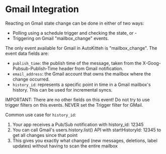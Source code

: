 # Gmail Integration

Reacting on Gmail state change can be done in either of two ways:

- Polling using a schedule trigger and checking the state, or -
- Triggering on Gmail "mailbox_change" events.

The only event available for Gmail in AutoKitteh is "mailbox_change". The event data fields are:

- `publish_time`: the publish time of the message, taken from the X-Goog-Pubsub-Publish-Time header from Gmail notification.
- `email_address`: the Gmail account that owns the mailbox where the change occurred.
- `history_id`: represents a specific point in time in a Gmail mailbox's history. This can be used for incremental syncs.

IMPORTANT: There are no other fields on this event! Do not try to use trigger filters on this events. NEVER set the Trigger filter for GMail.

Common use case for `history_id`:

1. Your app receives a Pub/Sub notification with history_id: 12345
2. You can call Gmail's users.history.list() API with startHistoryId: 12345 to get all changes since that point
3. This gives you exactly what changed (new messages, deletions, label updates) without having to scan the entire mailbox
